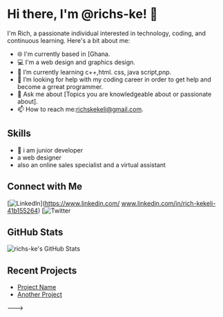 # Hi there, I'm @richs-ke! 👋

I'm Rich, a passionate individual interested in technology, coding, and continuous learning. Here's a bit about me:

- 🌐 I'm currently based in [Ghana.
- 💻 I'm a web design and graphics design.
- 🌱 I’m currently learning c++,html. css, java script,pnp.
- 🤔 I’m looking for help with my coding career in order to get help and become a grreat programmer.
- 💬 Ask me about [Topics you are knowledgeable about or passionate about].
- 📫 How to reach me:richskekeli@gmail.com.

## Skills

- 🔧 i am junior developer
- a web designer
- also an online sales specialist and a virtual assistant

## Connect with Me

[![LinkedIn](https://img.shields.io/badge/LinkedIn-Connect-blue)](https://www.linkedin.com/ www.linkedin.com/in/rich-kekeli-41b155264)
[![Twitter](https://twitter.com/rich_kekeli)
## GitHub Stats

![richs-ke's GitHub Stats](https://github-readme-stats.vercel.app/api?username=richs-ke&show_icons=true&hide_title=true&count_private=true&theme=radical)

## Recent Projects

- [Project Name](https://github.com/richs-ke/project-repo)
- [Another Project](https://github.com/richs-ke/another-project)



--->
